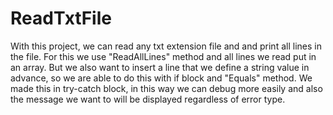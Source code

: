 # ReadTxtFile


With this project, we can read any txt extension file and and print all lines in the file. For this we use "ReadAllLines" method and all lines we read put in an array. But we also want to insert a line that we define a string value in advance, so we are able to do this with if block and "Equals" method. 
We made this in try-catch block, in this way we can debug more easily and also the message we want to will be displayed regardless of error type. 

